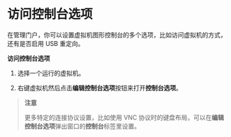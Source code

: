 # 访问控制台选项

在管理门户，你可以设置虚拟机图形控制台的多个选项，比如访问虚拟机的方式，还有是否启用 USB 重定向。


**访问控制台选项**

1. 选择一个运行的虚拟机。

2. 右键虚拟机然后点击**编辑控制台选项**按钮来打开**控制台选项**。


> **注意**
>
> 更多特定的连接协议设置，比如使用 VNC
> 协议时的键盘布局，可以在**编辑控制台选项**弹出窗口的**控制台**标签里设置。
